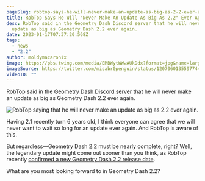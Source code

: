 ```yaml
---
pageSlug: robtop-says-he-will-never-make-an-update-as-big-as-2-2-ever-again
title: RobTop Says He Will "Never Make An Update As Big As 2.2" Ever Again
desc: RobTop said in the Geometry Dash Discord server that he will never make an
  update as big as Geometry Dash 2.2 ever again.
date: 2023-01-17T07:37:20.568Z
tags:
  - news
  - "2.2"
author: moldymacaronix
image: https://pbs.twimg.com/media/EMBWytWWwAUkDdx?format=jpg&name=large
imageSource: https://twitter.com/misabr0penguin/status/1207060135597744129?s=61&t=qsyVjmVRO7U20la1uSoJFA
videoID: ""
---
```

RobTop said in the [Geometry Dash Discord server](/posts/geometry-dash-discord-server-how-to-join-request-levels/) that he will never make an update as big as Geometry Dash 2.2 ever again.

![RobTop saying that he will never make an update as big as 2.2 ever again.](https://cdn.discordapp.com/attachments/392087938239954950/1064810599508344892/IMG_0624.png)

Having 2.1 recently turn 6 years old, I think everyone can agree that we will never want to wait so long for an update ever again. And RobTop is aware of this.

But regardless—Geometry Dash 2.2 must be nearly complete, right? Well, the legendary update might come out sooner than you think, as RobTop recently [confirmed a new Geometry Dash 2.2 release date](/posts/geometry-dash-2-2-release-date-confirmed-2023/).

What are you most looking forward to in Geometry Dash 2.2?